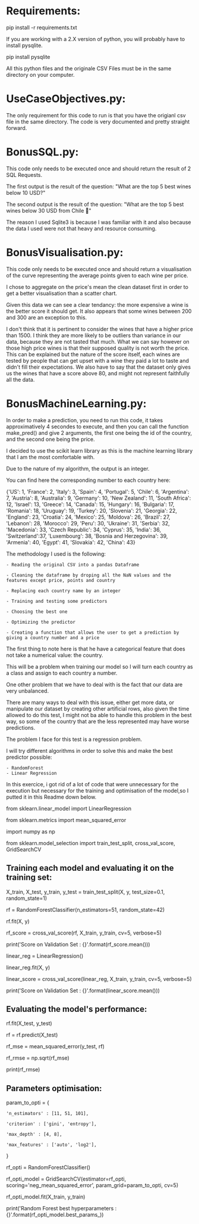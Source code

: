 # Requirements:

pip install -r requirements.txt

If you are working with a 2.X version of python, you will probably have to install pysqlite.

pip install pysqlite

All this python files and the originale CSV Files must be in the same directory on your computer.


# UseCaseObjectives.py:


The only requirement for this code to run is that you have the origianl csv file in the same directory.
The code is very documented and pretty straight forward.


# BonusSQL.py:


This code only needs to be executed once and should return the result of 2 SQL Requests.

The first output is the result of the question: "What are the top 5 best wines below 10 USD?"

The second output is the result of the question: "What are the top 5 best wines below 30 USD from Chile 🗿"

The reason I used Sqlite3 is because I was familiar with it and also because the data I used were not that heavy and resource consuming.


# BonusVisualisation.py:


This code only needs to be executed once and should return a visualisation of the curve representing the average points given to each wine per price.

I chose to aggregate on the price's mean the clean dataset first in order to get a better visualisation than a scatter chart.

Given this data we can see a clear tendancy: the more expensive a wine is the better score it should get. 
It also appears that some wines between 200 and 300 are an exception to this. 

I don't think that it is pertinent to consider the wines that have a higher price than 1500. 
I think they are more likely to be outliers than variance in our data, because they are not tasted that much.
What we can say however on those high price wines is that their supposed quality is not worth the price.
This can be explained but the nature of the score itself, each wines are tested by people that can get upset with a wine they paid a lot to taste and didn't fill their expectations. 
We also have to say that the dataset only gives us the wines that have a score above 80, and might not represent faithfully all the data.


# BonusMachineLearning.py:

In order to make a prediction, you need to run this code, it takes approximatively 4 secondes to execute, and then you can call the function make_pred() and give 2 arguments, the first one being the id of the country, and the second one being the price. 

I decided to use the scikit learn library as this is the machine learning library that I am the most comfortable with.

Due to the nature of my algorithm, the output is an integer. 

You can find here the corresponding number to each country here:

{'US': 1, 'France': 2, 'Italy': 3, 'Spain': 4, 'Portugal': 5, 'Chile': 6, 'Argentina': 7, 'Austria': 8, 'Australia': 9,
         'Germany': 10, 'New Zealand': 11, 'South Africa': 12, 'Israel': 13, 'Greece': 14, 'Canada': 15, 'Hungary': 16, 'Bulgaria': 17, 'Romania': 18, 'Uruguay': 19,
         'Turkey': 20, 'Slovenia': 21, 'Georgia': 22, 'England': 23, 'Croatia': 24, 'Mexico': 25, 'Moldova': 26, 'Brazil': 27, 'Lebanon': 28, 'Morocco': 29, 'Peru': 30,
         'Ukraine': 31, 'Serbia': 32, 'Macedonia': 33, 'Czech Republic': 34, 'Cyprus': 35, 'India': 36, 'Switzerland':37, 'Luxembourg': 38, 'Bosnia and Herzegovina': 39, 
         'Armenia': 40, 'Egypt': 41, 'Slovakia': 42, 'China': 43}


The methodology I used is the following:

	- Reading the original CSV into a pandas Dataframe
	
	- Cleaning the dataframe by droping all the NaN values and the features except price, points and country
	
	- Replacing each country name by an integer
	
	- Training and testing some predictors
	
	- Choosing the best one
	
	- Optimizing the predictor
	
	- Creating a function that allows the user to get a prediction by giving a country number and a price

The first thing to note here is that he have a categorical feature that does not take a numerical value: the country.

This will be a problem when training our model so I will turn each country as a class and assign to each country a number.

One other problem that we have to deal with is the fact that our data are very unbalanced.

There are many ways to deal with this issue, either get more data, or manipulate our dataset by creating other artificial rows, also
given the time allowed to do this test, I might not ba able to handle this problem in the best way, so some of the country that are the less represented may have worse predictions.

The problem I face for this test is a regression problem.

I will try different algorithms in order to solve this and make the best predictor possible:

    - RandomForest
    - Linear Regression


In this exercice, i got rid of a lot of code that were unnecessary for the execution but necessary for the training and optimisation of the model,so I putted it in this Readme down below.

from sklearn.linear_model import LinearRegression

from sklearn.metrics import mean_squared_error

import numpy as np

from sklearn.model_selection import train_test_split, cross_val_score, GridSearchCV


## Training each model and evaluating it on the training set:

X_train, X_test, y_train, y_test = train_test_split(X, y, test_size=0.1, random_state=1)

rf = RandomForestClassifier(n_estimators=51, random_state=42) 

rf.fit(X, y)

rf_score = cross_val_score(rf, X_train, y_train, cv=5, verbose=5)

print('Score on Validation Set : {}'.format(rf_score.mean()))


linear_reg = LinearRegression()

linear_reg.fit(X, y)

linear_score = cross_val_score(linear_reg, X_train, y_train, cv=5, verbose=5)

print('Score on Validation Set : {}'.format(linear_score.mean()))


## Evaluating the model's performance:

rf.fit(X_test, y_test)

rf = rf.predict(X_test)

rf_mse = mean_squared_error(y_test, rf)

rf_rmse = np.sqrt(rf_mse)

print(rf_rmse)


## Parameters optimisation:

param_to_opti = {

    'n_estimators' : [11, 51, 101],
    
    'criterion' : ['gini', 'entropy'],
    
    'max_depth' : [4, 8],
    
    'max_features' : ['auto', 'log2'],
    
}

rf_opti = RandomForestClassifier()

rf_opti_model = GridSearchCV(estimator=rf_opti, scoring='neg_mean_squared_error', param_grid=param_to_opti, cv=5)

rf_opti_model.fit(X_train, y_train)

print('Random Forest best hyperparameters : {}'.format(rf_opti_model.best_params_))

